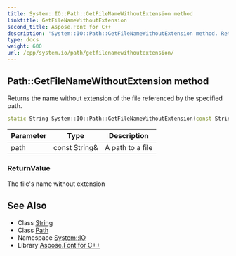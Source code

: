 ```yaml
---
title: System::IO::Path::GetFileNameWithoutExtension method
linktitle: GetFileNameWithoutExtension
second_title: Aspose.Font for C++
description: 'System::IO::Path::GetFileNameWithoutExtension method. Returns the name without extension of the file referenced by the specified path in C++.'
type: docs
weight: 600
url: /cpp/system.io/path/getfilenamewithoutextension/
---
```

## Path::GetFileNameWithoutExtension method


Returns the name without extension of the file referenced by the specified path.

```cpp
static String System::IO::Path::GetFileNameWithoutExtension(const String &path)
```


| Parameter | Type | Description |
| --- | --- | --- |
| path | const String\& | A path to a file |

### ReturnValue

The file's name without extension

## See Also

* Class [String](../../../system/string/)
* Class [Path](../)
* Namespace [System::IO](../../)
* Library [Aspose.Font for C++](../../../)
